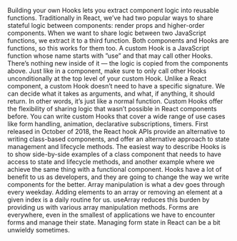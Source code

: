 Building your own Hooks lets you extract component logic into reusable functions. Traditionally in React, we’ve had two popular ways to share stateful logic between components: render props and higher-order components. When we want to share logic between two JavaScript functions, we extract it to a third function. Both components and Hooks are functions, so this works for them too. A custom Hook is a JavaScript function whose name starts with ”use” and that may call other Hooks. There’s nothing new inside of it — the logic is copied from the components above. Just like in a component, make sure to only call other Hooks unconditionally at the top level of your custom Hook. Unlike a React component, a custom Hook doesn’t need to have a specific signature. We can decide what it takes as arguments, and what, if anything, it should return. In other words, it’s just like a normal function. Custom Hooks offer the flexibility of sharing logic that wasn’t possible in React components before. You can write custom Hooks that cover a wide range of use cases like form handling, animation, declarative subscriptions, timers.
First released in October of 2018, the React hook APIs provide an alternative to writing class-based components, and offer an alternative approach to state management and lifecycle methods. The easiest way to describe Hooks is to show side-by-side examples of a class component that needs to have access to state and lifecycle methods, and another example where we achieve the same thing with a functional component. Hooks have a lot of benefit to us as developers, and they are going to change the way we write components for the better.
Array manipulation is what a dev goes through every weekday. Adding elements to an array or removing an element at a given index is a daily routine for us. useArray reduces this burden by providing us with various array manipulation methods. Forms are everywhere, even in the smallest of applications we have to encounter forms and manage their state. Managing form state in React can be a bit unwieldy sometimes.
